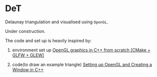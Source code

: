 # DeT

Delaunay triangulation and visualised using `OpenGL`.

Under construction.

The code and set up is heavily inspired by:

1. environment set up
	[ OpenGL graphics in C++ from scratch [CMake + GLFW + GLEW] ](https://www.youtube.com/watch?v=Nzp77cOMmfg)

2. code(to draw an example triangle)
	[Setting up OpenGL and Creating a Window in C++](https://www.youtube.com/watch?v=OR4fNpBjmq8)
	